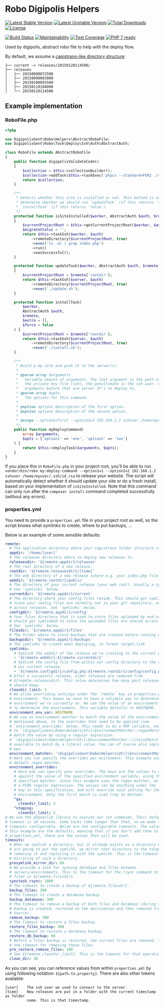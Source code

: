 # Robo Digipolis Helpers

[![Latest Stable Version](https://poser.pugx.org/digipolisgent/robo-digipolis-helpers/v/stable)](https://packagist.org/packages/digipolisgent/robo-digipolis-helpers)
[![Latest Unstable Version](https://poser.pugx.org/digipolisgent/robo-digipolis-helpers/v/unstable)](https://packagist.org/packages/digipolisgent/robo-digipolis-helpers)
[![Total Downloads](https://poser.pugx.org/digipolisgent/robo-digipolis-helpers/downloads)](https://packagist.org/packages/digipolisgent/robo-digipolis-helpers)
[![License](https://poser.pugx.org/digipolisgent/robo-digipolis-helpers/license)](https://packagist.org/packages/digipolisgent/robo-digipolis-helpers)

[![Build Status](https://travis-ci.org/digipolisgent/robo-digipolis-helpers.svg?branch=develop)](https://travis-ci.org/digipolisgent/robo-digipolis-helpers)
[![Maintainability](https://api.codeclimate.com/v1/badges/1c4c5693cb7945f5e5e9/maintainability)](https://codeclimate.com/github/digipolisgent/robo-digipolis-helpers/maintainability)
[![Test Coverage](https://api.codeclimate.com/v1/badges/1c4c5693cb7945f5e5e9/test_coverage)](https://codeclimate.com/github/digipolisgent/robo-digipolis-helpers/test_coverage)
[![PHP 7 ready](https://php7ready.timesplinter.ch/digipolisgent/robo-digipolis-helpers/develop/badge.svg)](https://travis-ci.org/digipolisgent/robo-digipolis-helpers)


Used by digipolis, abstract robo file to help with the deploy flow.


By default, we assume a [capistrano-like directory structure](http://capistranorb.com/documentation/getting-started/structure/):
```
├── current -> releases/20150120114500/
├── releases
│   ├── 20150080072500
│   ├── 20150090083000
│   ├── 20150100093500
│   ├── 20150110104000
│   └── 20150120114500
```

## Example implementation

### RoboFile.php

```php
<?php

use DigipolisGent\Robo\Helpers\AbstractRoboFile;
use DigipolisGent\Robo\Task\Deploy\Ssh\Auth\AbstractAuth;

class RoboFile extends AbstractRoboFile
{
    public function digipolisValidateCode()
    {
        $collection = $this->collectionBuilder();
        $collection->addTask($this->taskExec('phpcs --standard=PSR2 ./src'));
        return $collection;
    }

    /**
     * Detects whether this site is installed or not. This method is used to
     * determine whether we should run `updateTask` (if this returns `true`) or
     * `installTask` (if this returns `false`).
     */
    protected function isSiteInstalled($worker, AbstractAuth $auth, $remote)
    {
        $currentProjectRoot = $this->getCurrentProjectRoot($worker, $auth, $remote);
        $migrateStatus = '';
        return $this->taskSsh($worker, $auth)
            ->remoteDirectory($currentProjectRoot, true)
            ->exec('ls -al | grep index.php')
            ->run()
            ->wasSuccessful();
    }

    protected function updateTask($worker, AbstractAuth $auth, $remote)
    {
        $currentProjectRoot = $remote['rootdir'];
        return $this->taskSsh($server, $auth)
            ->remoteDirectory($currentProjectRoot, true)
            ->exec('./update.sh');
    }

    protected function installTask(
        $worker,
        AbstractAuth $auth,
        $remote,
        $extra = [],
        $force = false
    ) {
        $currentProjectRoot = $remote['rootdir'];
        return $this->taskSsh($server, $auth)
            ->remoteDirectory($currentProjectRoot, true)
            ->exec('./install.sh');
    }

    /**
     * Build a my site and push it to the server(s).
     *
     * @param array $arguments
     *   Variable amount of arguments. The last argument is the path to the
     *   the private key file (ssh), the penultimate is the ssh user. All
     *   arguments before that are server IP's to deploy to.
     * @param array $opts
     *   The options for this command.
     *
     * @option option1 Description of the first option.
     * @option option2 Description of the second option.
     *
     * @usage --option1=first --option2=2 192.168.1.2 sshuser /home/myuser/.ssh/id_rsa
     */
    public function myDeployCommand(
        array $arguments,
        $opts = ['option1' => 'one', 'option2' => 'two']
    ) {
        return $this->deployTask($arguments, $opts);
    }
}
```

If you place this in `RoboFile.php` in your project root, you'll be able to run
`vendor/bin/robo my:deploy-command --option1=1 --option2=2 192.168.1.2 sshuser /home/myuser/.ssh/id_rsa`
to release your website. The script will automatically detect whether it should
update your site or do a fresh install, based on your implementation of
`isSiteInstalled`. Note that this command can only run after the `composer install`
command completed successfully (without any errors).

### properties.yml

You need to provide a `properties.yml` file in your project root as well, so
the script knows what symlinks to create, where to put backups, ...

Below is an example of some sensible defaults:

```YAML
remote:
  # The application directory where your capistrano folder structure resides.
  appdir: '/home/[user]'
  # The releases directory where to deploy new releases to.
  releasesdir: '${remote.appdir}/releases'
  # The root directory of a new release.
  rootdir: '${remote.releasesdir}/[time]'
  # The web directory of a new release (where e.g. your index.php file resides).
  webdir: '${remote.rootdir}/public'
  # The directory of your current release (your web root). Usually a symlink,
  # see `symlinks` below.
  currentdir: '${remote.appdir}/current'
  # The directory where your config files reside. This should get symlinked to
  # since your config files are normally not in your git repository, and shared
  # across releases. See `symlinks` below.
  configdir: '${remote.appdir}/config'
  # Your files directory that is used to store files uploaded by end-users. This
  # should get symlinked to since the uploaded files are shared across releases.
  # See `symlinks` below.
  filesdir: '${remote.appdir}/files'
  # The folder where to store backups that are created before running updates.
  backupsdir: '${remote.appdir}/backups'
  # The symlinks to create when deploying, in format target:link
  symlinks:
    # Symlink the webdir of the release we're creating to the current directory.
    - '${remote.webdir}:${remote.currentdir}'
    # Symlink the config file from within our config directory to the config of
    # our current release.
    - '${remote.configdir}/config.php:${remote.rootdir}/config/config.php'
  # After a successful release, older releases are removed from
  # ${remote.releasesdir}. This value determines how many past releases we
  # should keep.
  cleandir_limit: 5
  # We allow overriding settings under the `remote` key in properties.yml by
  # environment. This means we need to have a reliable way to determine which
  # environment we're currently on. We use the value of an environment variable
  # to determine the environment. This variable defaults to HOSTNAME.
  environment_env_var: HOSTNAME
  # We use an environment matcher to match the value of the environment variable
  # mentioned above, to the overrides that need to be applied (see
  # `environment_overrides` below. This needs to be a PHP callable, and defaults
  # to `\DigipolisGent\Robo\Helpers\Util\EnvironmentMatcher::regexMatch` to
  # match the value by using a regular expression.
  # `\DigipolisGent\Robo\Helpers\Util\EnvironmentMatcher::literalMatch` is also
  # available to match by a literal value. You can of course also implement your
  # own.
  environment_matcher: '\DigipolisGent\Robo\Helpers\Util\EnvironmentMatcher::regexMatch'
  # Here you can specify the overrides per evironment. This example uses the
  # default regex matcher.
  environment_overrides:
    # Here you can specify your overrides. The keys are the values to match
    # against the value of the specified environment variable, using the
    # specified matcher. Since this example uses the regex matcher, we specified
    # a PCRE regular expression. The values can be anything under the `remote`
    # key in this specification, and will override said setting for the matching
    # environment. Only the first match is used (top to bottom).
    ^qa:
      cleandir_limit: 3
    ^staging:
      cleandir_limit: 2
# We use the phpseclib library to execute our ssh commands. Their default
# timeout is 10 seconds. Some tasks take longer than that, so we make the
# timeouts configurable. Below are the configurable timeouts. The values used in
# this example are the defaults, meaning that if you don't add them to your
# properties.yml, these are the values that will be used.
timeouts:
  # When we symlink a directory, but it already exists as a directory where we
  # are going to put the symlink, we mirror that directory to the target before
  # removing it and replacing it with the symlink. This is the timeout for the
  # mirroring of such a directory.
  presymlink_mirror_dir: 60
  # We provide a task for syncing database and files between
  # servers/environments. This is the timeout for the rsync command to sync the
  # files in ${remote.filesdir}.
  synctask_rsync: 1800
  # The timeout to create a backup of ${remote.filesdir}.
  backup_files: 300
  # The timeout to create a database backup.
  backup_database: 300
  # The timeout to remove a backup of both files and database (during sync, a
  # backup is created, restored on the destination and then removed from the
  # source).
  remove_backup: 300
  # The timeout to restore a files backup.
  restore_files_backup: 300
  # The timeout to restore a database backup.
  restore_db_backup: 60
  # Before a files backup is restored, the current files are removed. This is
  # the timeout for removing those files.
  pre_restore_remove_files: 300
  # See ${remote.cleandir_limit}. This is the timeout for that operation.
  clean_dir: 30
```

As you can see, you can reference values from within `properties.yml` by using
following notation: `${path.to.property}`. There are also other tokens
available:

```
[user]    The ssh user we used to connect to the server.
[time]    New releases are put in a folder with the current timestamp as folder
          name. This is that timestamp.
```

